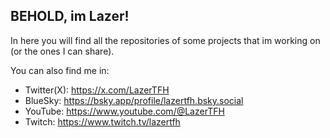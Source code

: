 ## BEHOLD, im Lazer!
In here you will find all the repositories of some projects that im working on (or the ones I can share).

You can also find me in:
- Twitter(X): https://x.com/LazerTFH
- BlueSky: https://bsky.app/profile/lazertfh.bsky.social
- YouTube: https://www.youtube.com/@LazerTFH
- Twitch: https://www.twitch.tv/lazertfh
